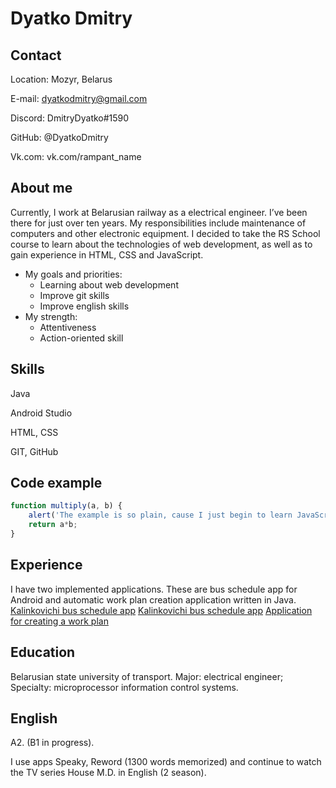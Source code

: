 # Dyatko Dmitry

## Contact
Location: Mozyr, Belarus

E-mail: dyatkodmitry@gmail.com

Discord: DmitryDyatko#1590

GitHub: @DyatkoDmitry

Vk.com: vk.com/rampant_name

## About me
Currently, I work at Belarusian railway as a electrical engineer. I’ve been there for just over ten years.
My responsibilities include maintenance of computers and other electronic equipment. I decided to take the RS School course to learn about the technologies of web development, as well as to gain experience in HTML, CSS and JavaScript. 

+ My goals and priorities:
    * Learning about web development
    * Improve git skills
    * Improve english skills
+ My strength:
    * Attentiveness
	* Action-oriented skill

## Skills
Java

Android Studio

HTML, CSS

GIT, GitHub

## Code example   
```JavaScript
function multiply(a, b) {
    alert('The example is so plain, cause I just begin to learn JavaScript');
    return a*b;
}
```

## Experience
I have two implemented applications. These are bus schedule app for Android and automatic work plan creation application written in Java.  
[Kalinkovichi bus schedule app](https://play.google.com/store/apps/details?id=by.example.rampant.busshedule "link to Google Play Market") 
[Kalinkovichi bus schedule app](https://github.com/DyatkoDmitry/BusSheduleKalinkovichi.git "link to GitHub") 
[Application for creating a work plan](https://github.com/DyatkoDmitry/Railway-operational-plan.git "link to GitHub")

## Education
Belarusian state university of transport. Major: electrical engineer; Specialty: microprocessor information control systems.

## English
A2. (B1 in progress).

I use apps Speaky, Reword (1300 words memorized) and continue to watch the TV series House M.D. in English (2 season).  
